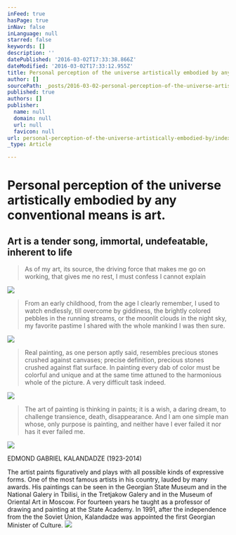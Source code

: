```yaml
---
inFeed: true
hasPage: true
inNav: false
inLanguage: null
starred: false
keywords: []
description: ''
datePublished: '2016-03-02T17:33:38.866Z'
dateModified: '2016-03-02T17:33:12.955Z'
title: Personal perception of the universe artistically embodied by any conventional means is art.
author: []
sourcePath: _posts/2016-03-02-personal-perception-of-the-universe-artistically-embodied-by.md
published: true
authors: []
publisher:
  name: null
  domain: null
  url: null
  favicon: null
url: personal-perception-of-the-universe-artistically-embodied-by/index.html
_type: Article

---
```

# Personal perception of the universe artistically embodied by any conventional means is art.

## Art is a tender song, immortal, undefeatable, inherent to life

> As of my art, its source, the driving force that makes me go on working, that gives me no rest, I must confess I cannot explain

![](https://the-grid-user-content.s3-us-west-2.amazonaws.com/789695dd-669c-4f88-b03d-99921680cf89.jpg)

> From an early childhood, from the age I clearly remember, I used to watch endlessly, till overcome by giddiness, the brightly colored pebbles in the running streams, or the moonlit clouds in the night sky, my favorite pastime I shared with the whole mankind I was then sure.

![](https://the-grid-user-content.s3-us-west-2.amazonaws.com/74f14a91-d3c2-46b7-9001-499bfb50c9e9.jpg)

> Real painting, as one person aptly said, resembles precious stones crushed against canvases; precise definition, precious stones crushed against flat surface. In painting every dab of color must be colorful and unique and at the same time attuned to the harmonious whole of the picture. A very difficult task indeed.

![](https://the-grid-user-content.s3-us-west-2.amazonaws.com/96b4e5e5-e25f-4170-a14b-1bc55b31b276.jpg)

> The art of painting is thinking in paints; it is a wish, a daring dream, to challenge transience, death, disappearance. And I am one simple man whose, only purpose is painting, and neither have I ever failed it nor has it ever failed me.

![](https://the-grid-user-content.s3-us-west-2.amazonaws.com/cac089e8-afb9-4294-b546-49f499169f3e.jpg)

EDMOND GABRIEL KALANDADZE (1923-2014)

The artist paints figuratively and plays with all possible kinds of expressive forms. One of the most famous artists in his country, lauded by many awards. His paintings can be seen in the Georgian State Museum and in the National Galery in Tbilisi, in the Tretjakow Galery and in the Museum of Oriental Art in Moscow. For fourteen years he taught as a professor of drawing and painting at the State Academy. In 1991, after the independence from the the Soviet Union, Kalandadze was appointed the first Georgian Minister of Culture.
![](https://the-grid-user-content.s3-us-west-2.amazonaws.com/ec893af5-f753-496e-a67d-973608d4380d.jpg)